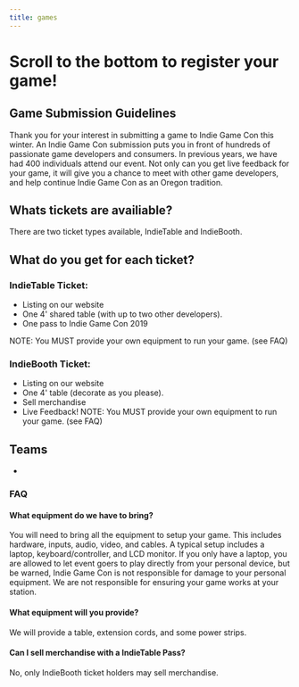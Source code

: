 ```yaml
---
title: games
---
```


# Scroll to the bottom to register your game!

## Game Submission Guidelines
Thank you for your interest in submitting a game to Indie Game Con this winter. An Indie Game Con submission puts you in front of hundreds of passionate game developers and consumers. In previous years, we have had 400 individuals attend our event. Not only can you get live feedback for your game, it will give you a chance to meet with other game developers, and help continue Indie Game Con as an Oregon tradition.

## Whats tickets are availiable?
There are two ticket types available, IndieTable and IndieBooth.

## What do you get for each ticket?
### IndieTable Ticket:
* Listing on our website
* One 4' shared table (with up to two other developers).
* One pass to Indie Game Con 2019

NOTE: You MUST provide your own equipment to run your game. (see FAQ)

### IndieBooth Ticket:
* Listing on our website
* One 4' table (decorate as you please).
* Sell merchandise
* Live Feedback!
NOTE: You MUST provide your own equipment to run your game. (see FAQ)

## Teams
* 

### FAQ
#### What equipment do we have to bring?
You will need to bring all the equipment to setup your game. This includes hardware, inputs, audio, video, and cables. A typical setup includes a laptop, keyboard/controller, and LCD monitor. If you only have a laptop, you are allowed to let event goers to play directly from your personal device, but be warned, Indie Game Con is not responsible for damage to your personal equipment. We are not responsible for ensuring your game works at your station.

#### What equipment will you provide?
We will provide a table, extension cords, and some power strips.

#### Can I sell merchandise with a IndieTable Pass?
No, only IndieBooth ticket holders may sell merchandise.
